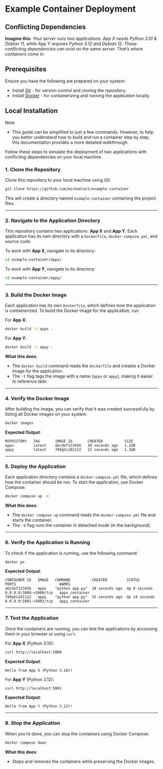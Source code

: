 # Example Container Deployment

## Conflicting Dependencies

**Imagine this**: *Your server runs two applications. App X needs Python 3.10 & Debian 11, while App Y requires Python 3.12 and Debian 12. These conflicting dependencies can exist on the same server. That’s where containers come in.*

## Prerequisites

Ensure you have the following are prepared on your system:

- Install [Git](https://git-scm.com/downloads) - for version control and cloning the repository.
- Install [Docker](https://docs.docker.com/engine/install/) - for containerizing and running the application locally.

## Local Installation

> [!NOTE]
>
> - This guide can be simplified to just a few commands. However, to help you better understand how to build and run a container step by step, this documentation provides a more detailed walkthrough.

Follow these steps to simulate the deployment of two applications with conflicting dependencies on your local machine.

### 1. Clone the Repository
Clone this repository to your local machine using Git:
```bash
git clone https://github.com/michaelact/example-container
```

This will create a directory named `example-container` containing the project files.

---

### 2. Navigate to the Application Directory
This repository contains two applications: **App X** and **App Y**. Each application has its own directory with a `Dockerfile`, `docker-compose.yml`, and source code.

To work with **App X**, navigate to its directory:
```bash
cd example-container/appx/
```

To work with **App Y**, navigate to its directory:
```bash
cd example-container/appy/
```

---

### 3. Build the Docker Image
Each application has its own `Dockerfile`, which defines how the application is containerized. To build the Docker image for the application, run:

For **App X**:
```bash
docker build -t appx .
```

For **App Y**:
```bash
docker build -t appy .
```

**What this does**:
- The `docker build` command reads the `Dockerfile` and creates a Docker image for the application.
- The `-t` flag tags the image with a name (`appx` or `appy`), making it easier to reference later.

---

### 4. Verify the Docker Image
After building the image, you can verify that it was created successfully by listing all Docker images on your system:
```bash
docker images
```

**Expected Output**:
```
REPOSITORY   TAG       IMAGE ID       CREATED          SIZE
appx         latest    abcdef123456   10 seconds ago   1.2GB
appy         latest    789ghi101112   15 seconds ago   1.3GB
```

---

### 5. Deploy the Application
Each application directory contains a `docker-compose.yml` file, which defines how the container should be run. To start the application, use Docker Compose:

```bash
docker compose up -d
```

**What this does**:
- The `docker compose up` command reads the `docker-compose.yml` file and starts the container.
- The `-d` flag runs the container in detached mode (in the background).

---

### 6. Verify the Application is Running
To check if the application is running, use the following command:
```bash
docker ps
```

**Expected Output**:
```
CONTAINER ID   IMAGE   COMMAND          CREATED         STATUS         PORTS                    NAMES
abcdef123456   appx    "python app.py"  10 seconds ago  Up 9 seconds   0.0.0.0:5000->5000/tcp   appx_container
789ghi101112   appy    "python app.py"  15 seconds ago  Up 14 seconds  0.0.0.0:5001->5001/tcp   appy_container
```

---

### 7. Test the Application
Once the containers are running, you can test the applications by accessing them in your browser or using `curl`:

For **App X** (Python 3.10):
```bash
curl http://localhost:5000
```
**Expected Output**:
```
Hello from App X (Python 3.10)!
```

For **App Y** (Python 3.12):
```bash
curl http://localhost:5001
```
**Expected Output**:
```
Hello from App Y (Python 3.12)!
```

---

### 8. Stop the Application
When you’re done, you can stop the containers using Docker Compose:
```bash
docker compose down
```

**What this does**:
- Stops and removes the containers while preserving the Docker images.
